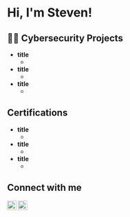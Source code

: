 <h1>Hi, I'm Steven!</h1>

<h2>👨‍💻 Cybersecurity Projects</h2>

- <b>title</b>
  - []()
- <b>title</b>
  - []()
- <b>title</b>
  - []()

<h2>Certifications</h2>

- <b>title</b>
  - []()
- <b>title</b>
  - []()
- <b>title</b>
  - []()

<h2>Connect with me</h2>

[<img align="left" alt="StevenRim | LinkedIn" width="22px" src="https://cdn.jsdelivr.net/npm/simple-icons@v3/icons/linkedin.svg" />][linkedin]
[<img align="left" alt="StevenRim | Instagram" width="22px" src="https://cdn.jsdelivr.net/npm/simple-icons@v3/icons/instagram.svg" />][instagram]

[instagram]: https://www.instagram.com/9.purp0s3/
[linkedin]: https://linkedin.com/in/stevenrim


